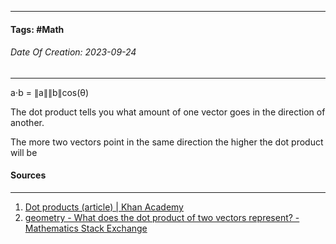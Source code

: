 __________________________________________________________________________
#### **Tags:** #Math
###### *Date Of Creation: 2023-09-24*
__________________________________________________________________________

a⋅b = ∥a∥∥b∥cos(θ)

The dot product tells you what amount of one vector goes in the direction of another.

The more two vectors point in the same direction the higher the dot product will be
#### Sources
__________________________________________________________________________
1. [Dot products (article) | Khan Academy](https://www.khanacademy.org/math/multivariable-calculus/thinking-about-multivariable-function/x786f2022:vectors-and-matrices/a/dot-products-mvc)
2. [geometry - What does the dot product of two vectors represent? - Mathematics Stack Exchange](https://math.stackexchange.com/questions/805954/what-does-the-dot-product-of-two-vectors-represent)
